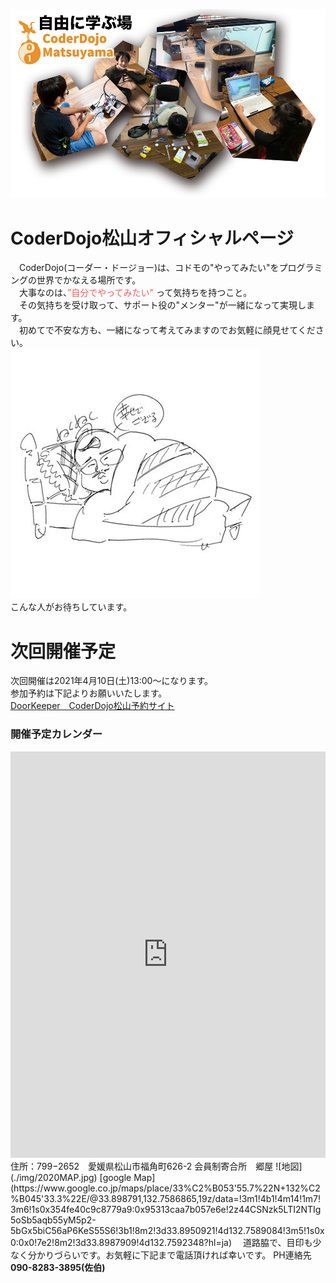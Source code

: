![Title image](./img/infomation.png)

# CoderDojo松山オフィシャルページ  
　CoderDojo(コーダー・ドージョー)は、コドモの"やってみたい"をプログラミングの世界でかなえる場所です。  
　大事なのは、<font color="#ff5555">”自分でやってみたい"</font> って気持ちを持つこと。  
　その気持ちを受け取って、サポート役の"メンター"が一緒になって実現します。  
　初めてで不安な方も、一緒になって考えてみますのでお気軽に顔見せてください。  
![samyuel](./img/200414_138941409510112_906419_n.jpg)  
こんな人がお待ちしています。
　
# 次回開催予定  
次回開催は2021年4月10日(土)13:00〜になります。  
参加予約は下記よりお願いいたします。  
[DoorKeeper　CoderDojo松山予約サイト](https://coderdojo-matsuyama.doorkeeper.jp/events/120261)  
### 開催予定カレンダー  
<iframe src="https://calendar.google.com/calendar/b/2/embed?height=600&amp;wkst=1&amp;bgcolor=%23ffffff&amp;ctz=Asia%2FTokyo&amp;src=bWF0c3V5YW1hX2VoaW1lLmpwQGNvZGVyZG9qby5jb20&amp;src=YWRkcmVzc2Jvb2sjY29udGFjdHNAZ3JvdXAudi5jYWxlbmRhci5nb29nbGUuY29t&amp;src=amEuamFwYW5lc2UjaG9saWRheUBncm91cC52LmNhbGVuZGFyLmdvb2dsZS5jb20&amp;color=%23039BE5&amp;color=%2333B679&amp;color=%23D50000&amp;showTitle=0&amp;showNav=1&amp;showDate=1&amp;showPrint=0&amp;showTabs=0&amp;showCalendars=0&amp;showTz=1" style="border:none #777" width="100%" height="650" frameborder="0" scrolling="no"></iframe>  
住所：799−2652　愛媛県松山市福角町626-2  
会員制寄合所　郷屋  
![地図](./img/2020MAP.jpg)  
[google Map](https://www.google.co.jp/maps/place/33%C2%B053'55.7%22N+132%C2%B045'33.3%22E/@33.898791,132.7586865,19z/data=!3m1!4b1!4m14!1m7!3m6!1s0x354fe40c9c8779a9:0x95313caa7b057e6e!2z44CSNzk5LTI2NTIg5oSb5aqb55yM5p2-5bGx5biC56aP6KeS55S6!3b1!8m2!3d33.8950921!4d132.7589084!3m5!1s0x0:0x0!7e2!8m2!3d33.8987909!4d132.7592348?hl=ja)  
　道路脇で、目印も少なく分かりづらいです。お気軽に下記まで電話頂ければ幸いです。  
PH連絡先　<b>090-8283-3895(佐伯)  
